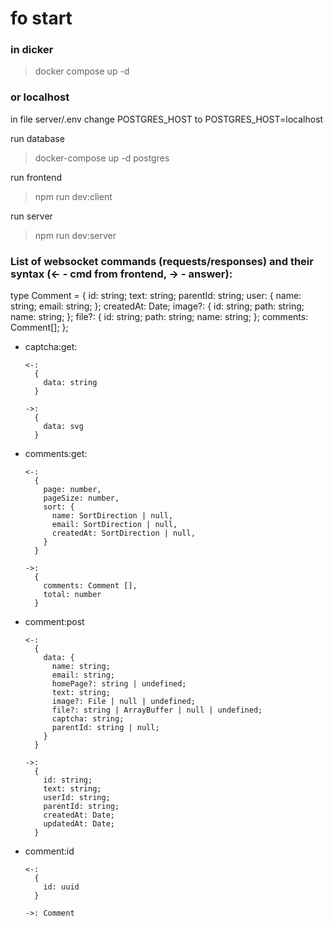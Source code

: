 # fo start

### in dicker
> docker compose up -d

### or localhost
in file server/.env 
change POSTGRES_HOST to POSTGRES_HOST=localhost

run database
> docker-compose up -d postgres

run frontend
> npm run dev:client

run server
> npm run dev:server

### List of websocket commands (requests/responses) and their syntax (<- - cmd from frontend, -> - answer):

type Comment = {
  id: string;
  text: string;
  parentId: string;
  user: {
    name: string;
    email: string;
  };
  createdAt: Date;
  image?: {
    id: string;
    path: string;
    name: string;
  };
  file?: {
    id: string;
    path: string;
    name: string;
  };
  comments: Comment[];
};

- captcha:get:

  ```
  <-:
    {
      data: string
    }
  
  ->:
    {
      data: svg
    }
  ```

- comments:get:

  ```
  <-:
    {
      page: number,
      pageSize: number,
      sort: {
        name: SortDirection | null,
        email: SortDirection | null,
        createdAt: SortDirection | null,
      }
    }
  
  ->:
    { 
      comments: Comment [], 
      total: number 
    }
  ```

- comment:post

  ```
  <-:
    {
      data: {
        name: string;
        email: string;
        homePage?: string | undefined;
        text: string;
        image?: File | null | undefined;
        file?: string | ArrayBuffer | null | undefined;
        captcha: string;
        parentId: string | null;
      }
    }
  
  ->:
    {
      id: string;
      text: string;
      userId: string;
      parentId: string;
      createdAt: Date;
      updatedAt: Date;
    }
  ```

- comment:id

  ```
  <-:
    {
      id: uuid
    }
  
  ->: Comment
  ```